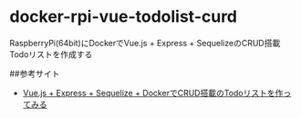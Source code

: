 # docker-rpi-vue-todolist-curd
RaspberryPi(64bit)にDockerでVue.js + Express + SequelizeのCRUD搭載Todoリストを作成する

##参考サイト
- [Vue.js + Express + Sequelize + DockerでCRUD搭載のTodoリストを作ってみる](https://qiita.com/yoshiplum/items/129e7ad1ffc3a02b9eb2)
